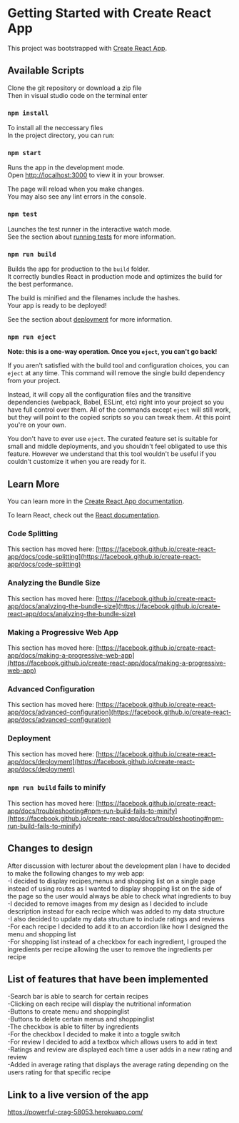 # Getting Started with Create React App

This project was bootstrapped with [Create React App](https://github.com/facebook/create-react-app).

## Available Scripts
Clone the git repository or download a zip file\
Then in visual studio code on the terminal enter
### `npm install`

To install all the neccessary files\
In the project directory, you can run:

### `npm start`

Runs the app in the development mode.\
Open [http://localhost:3000](http://localhost:3000) to view it in your browser.

The page will reload when you make changes.\
You may also see any lint errors in the console.

### `npm test`

Launches the test runner in the interactive watch mode.\
See the section about [running tests](https://facebook.github.io/create-react-app/docs/running-tests) for more information.

### `npm run build`

Builds the app for production to the `build` folder.\
It correctly bundles React in production mode and optimizes the build for the best performance.

The build is minified and the filenames include the hashes.\
Your app is ready to be deployed!

See the section about [deployment](https://facebook.github.io/create-react-app/docs/deployment) for more information.

### `npm run eject`

**Note: this is a one-way operation. Once you `eject`, you can't go back!**

If you aren't satisfied with the build tool and configuration choices, you can `eject` at any time. This command will remove the single build dependency from your project.

Instead, it will copy all the configuration files and the transitive dependencies (webpack, Babel, ESLint, etc) right into your project so you have full control over them. All of the commands except `eject` will still work, but they will point to the copied scripts so you can tweak them. At this point you're on your own.

You don't have to ever use `eject`. The curated feature set is suitable for small and middle deployments, and you shouldn't feel obligated to use this feature. However we understand that this tool wouldn't be useful if you couldn't customize it when you are ready for it.

## Learn More

You can learn more in the [Create React App documentation](https://facebook.github.io/create-react-app/docs/getting-started).

To learn React, check out the [React documentation](https://reactjs.org/).

### Code Splitting

This section has moved here: [https://facebook.github.io/create-react-app/docs/code-splitting](https://facebook.github.io/create-react-app/docs/code-splitting)

### Analyzing the Bundle Size

This section has moved here: [https://facebook.github.io/create-react-app/docs/analyzing-the-bundle-size](https://facebook.github.io/create-react-app/docs/analyzing-the-bundle-size)

### Making a Progressive Web App

This section has moved here: [https://facebook.github.io/create-react-app/docs/making-a-progressive-web-app](https://facebook.github.io/create-react-app/docs/making-a-progressive-web-app)

### Advanced Configuration

This section has moved here: [https://facebook.github.io/create-react-app/docs/advanced-configuration](https://facebook.github.io/create-react-app/docs/advanced-configuration)

### Deployment

This section has moved here: [https://facebook.github.io/create-react-app/docs/deployment](https://facebook.github.io/create-react-app/docs/deployment)

### `npm run build` fails to minify

This section has moved here: [https://facebook.github.io/create-react-app/docs/troubleshooting#npm-run-build-fails-to-minify](https://facebook.github.io/create-react-app/docs/troubleshooting#npm-run-build-fails-to-minify)

## Changes to design

After discussion with lecturer about the development plan I have to decided to make the following changes to my web app:\
-I decided to display recipes,menus and shopping list on a single page instead of using routes as I wanted to display shopping list on the side of the page so the user would always be able to check what ingredients to buy\
-I decided to remove images from my design as I decided to include description instead for each recipe which was added to my data structure\
-I also decided to update my data structure to include ratings and reviews\
-For each recipe I decided to add it to an accordion like how I designed the menu and shopping list\
-For shopping list instead of a checkbox for each ingredient, I grouped the ingredients per recipe allowing the user to remove the ingredients per recipe

## List of features that have been implemented
-Search bar is able to search for certain recipes\
-Clicking on each recipe will display the nutritional information\
-Buttons to create menu and shoppinglist\
-Buttons to delete certain menus and shoppinglist\
-The checkbox is able to filter by ingredients\
-For the checkbox I decided to make it into a toggle switch\
-For review I decided to add a textbox which allows users to add in text\
-Ratings and review are displayed each time a user adds in a new rating and review\
-Added in average rating that displays the average rating depending on the users rating for that specific recipe

## Link to a live version of the app
https://powerful-crag-58053.herokuapp.com/
